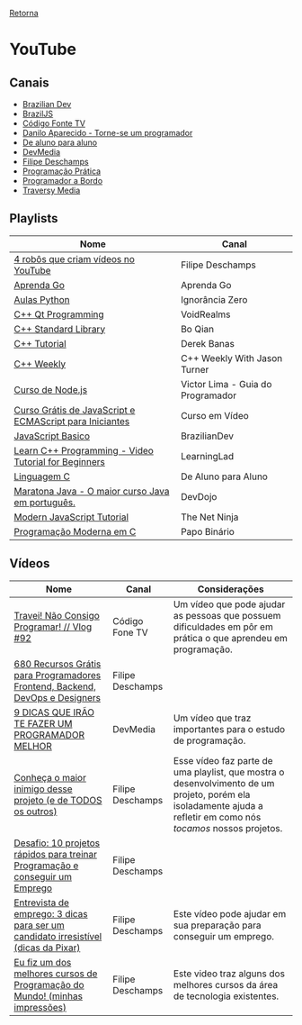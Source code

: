 [Retorna](../README.md)

# YouTube

## Canais

- [Brazilian Dev](https://www.youtube.com/channel/UCkp0JNT8YeVnZHguGO5n5PA)
- [BrazilJS](https://www.youtube.com/user/BrazilJS)
- [Código Fonte TV](https://www.youtube.com/user/codigofontetv)
- [Danilo Aparecido - Torne-se um programador](https://www.youtube.com/c/DaniloAparecido)
- [De aluno para aluno](https://www.youtube.com/c/ItaloGross)
- [DevMedia](https://www.youtube.com/channel/UClBrpNsTEFLbZDDMW1xiOaQ)
- [Filipe Deschamps](https://www.youtube.com/channel/UCU5JicSrEM5A63jkJ2QvGYw)
- [Programação Prática](https://www.youtube.com/channel/UCzLjXMwCPPsCoUcQeYOg3BA)
- [Programador a Bordo](https://www.youtube.com/channel/UC5fWvbBnaFAi2hJlHRmg5kw)
- [Traversy Media](https://www.youtube.com/user/TechGuyWeb)

## Playlists

| Nome                                                                                                                                | Canal                             |
|-------------------------------------------------------------------------------------------------------------------------------------|-----------------------------------|
| [4 robôs que criam vídeos no YouTube](https://www.youtube.com/playlist?list=PLMdYygf53DP4YTVeu0JxVnWq01uXrLwHi)                     | Filipe Deschamps                  |
| [Aprenda Go](https://www.youtube.com/playlist?list=PLCKpcjBB_VlBsxJ9IseNxFllf-UFEXOdg)                                              | Aprenda Go                        |
| [Aulas Python](https://www.youtube.com/playlist?list=PLfCKf0-awunOu2WyLe2pSD2fXUo795xRe)                                            | Ignorância Zero                   |
| [C++ Qt Programming](https://www.youtube.com/playlist?list=PL2D1942A4688E9D63)                                                      | VoidRealms                        |
| [C++ Standard Library](https://www.youtube.com/playlist?list=PL5jc9xFGsL8G3y3ywuFSvOuNm3GjBwdkb)                                    | Bo Qian                           |
| [C++ Tutorial](https://www.youtube.com/playlist?list=PLGLfVvz_LVvQ9S8YSV0iDsuEU8v11yP9M)                                            | Derek Banas                       |
| [C++ Weekly](https://www.youtube.com/playlist?list=PLs3KjaCtOwSZ2tbuV1hx8Xz-rFZTan2J1)                                              | C++ Weekly With Jason Turner      |
| [Curso de Node.js](https://www.youtube.com/playlist?list=PLJ_KhUnlXUPtbtLwaxxUxHqvcNQndmI4B)                                        | Victor Lima - Guia do Programador |
| [Curso Grátis de JavaScript e ECMAScript para Iniciantes](https://www.youtube.com/playlist?list=PLHz_AreHm4dlsK3Nr9GVvXCbpQyHQl1o1) | Curso em Vídeo                    |
| [JavaScript Basico](https://www.youtube.com/playlist?list=PL-R1FQNkywO55236fniVp6LKGAVZXcmnr)                                       | BrazilianDev                      |
| [Learn C++ Programming - Video Tutorial for Beginners](https://www.youtube.com/playlist?list=PLfVsf4Bjg79Cu5MYkyJ-u4SyQmMhFeC1C)    | LearningLad                       |
| [Linguagem C](https://www.youtube.com/playlist?list=PLa75BYTPDNKZWYypgOFEsX3H2Mg-SzuLW)                                             | De Aluno para Aluno               |
| [Maratona Java - O maior curso Java em português.](https://www.youtube.com/playlist?list=PL62G310vn6nHrMr1tFLNOYP_c73m6nAzL)        | DevDojo                           |
| [Modern JavaScript Tutorial](https://www.youtube.com/playlist?list=PL4cUxeGkcC9haFPT7J25Q9GRB_ZkFrQAc)                              | The Net Ninja                     |
| [Programação Moderna em C](https://www.youtube.com/playlist?list=PLIfZMtpPYFP5qaS2RFQxcNVkmJLGQwyKE)                                | Papo Binário                      |

## Vídeos

| Nome                                                                                                                              | Canal            | Considerações                                                                                                                                                    |
|-----------------------------------------------------------------------------------------------------------------------------------|------------------|------------------------------------------------------------------------------------------------------------------------------------------------------------------|
| [Travei! Não Consigo Programar! // Vlog #92](https://www.youtube.com/watch?v=kLM9qIeuOqk)                                         | Código Fone TV   | Um vídeo que pode ajudar as pessoas que possuem dificuldades em pôr em prática o que aprendeu em programação.                                                    |
| [680 Recursos Grátis para Programadores Frontend, Backend, DevOps e Designers](https://www.youtube.com/watch?v=tpaSZ8x21PI)       | Filipe Deschamps |                                                                                                                                                                  |
| [9 DICAS QUE IRÃO TE FAZER UM PROGRAMADOR MELHOR](https://www.youtube.com/watch?v=gGhKxEWO7a4)                                    | DevMedia         | Um vídeo que traz importantes para o estudo de programação.                                                                                                      |
| [Conheça o maior inimigo desse projeto (e de TODOS os outros)](https://www.youtube.com/watch?v=9wU3zxK8a34)                       | Filipe Deschamps | Esse vídeo faz parte de uma playlist, que mostra o desenvolvimento de um projeto, porém ela isoladamente ajuda a refletir em como nós *tocamos* nossos projetos. |
| [Desafio: 10 projetos rápidos para treinar Programação e conseguir um Emprego](https://www.youtube.com/watch?v=fYR9L2ZmodM)       | Filipe Deschamps |                                                                                                                                                                  |
| [Entrevista de emprego: 3 dicas para ser um candidato irresistível (dicas da Pixar)](https://www.youtube.com/watch?v=DRacV64Mt1I) | Filipe Deschamps | Este vídeo pode ajudar em sua preparação para conseguir um emprego.                                                                                              |
| [Eu fiz um dos melhores cursos de Programação do Mundo! (minhas impressões)](https://www.youtube.com/watch?v=elIl48sZ3rA)         | Filipe Deschamps | Este video traz alguns dos melhores cursos da área de tecnologia existentes.                                                                                     |